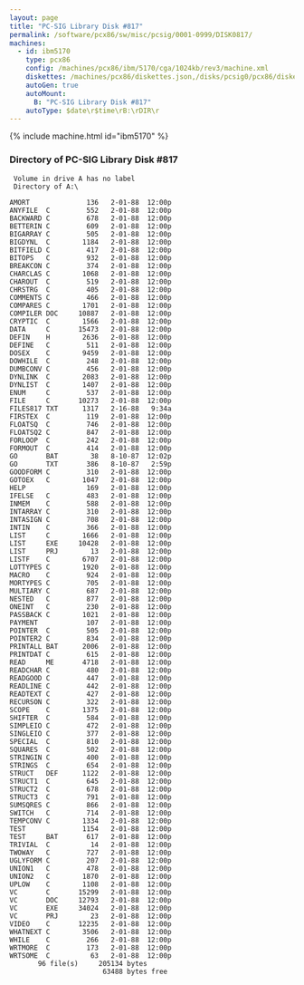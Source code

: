 ```yaml
---
layout: page
title: "PC-SIG Library Disk #817"
permalink: /software/pcx86/sw/misc/pcsig/0001-0999/DISK0817/
machines:
  - id: ibm5170
    type: pcx86
    config: /machines/pcx86/ibm/5170/cga/1024kb/rev3/machine.xml
    diskettes: /machines/pcx86/diskettes.json,/disks/pcsig0/pcx86/diskettes.json
    autoGen: true
    autoMount:
      B: "PC-SIG Library Disk #817"
    autoType: $date\r$time\rB:\rDIR\r
---
```


{% include machine.html id="ibm5170" %}

### Directory of PC-SIG Library Disk #817

     Volume in drive A has no label
     Directory of A:\

    AMORT              136   2-01-88  12:00p
    ANYFILE  C         552   2-01-88  12:00p
    BACKWARD C         678   2-01-88  12:00p
    BETTERIN C         609   2-01-88  12:00p
    BIGARRAY C         505   2-01-88  12:00p
    BIGDYNL  C        1184   2-01-88  12:00p
    BITFIELD C         417   2-01-88  12:00p
    BITOPS   C         932   2-01-88  12:00p
    BREAKCON C         374   2-01-88  12:00p
    CHARCLAS C        1068   2-01-88  12:00p
    CHAROUT  C         519   2-01-88  12:00p
    CHRSTRG  C         405   2-01-88  12:00p
    COMMENTS C         466   2-01-88  12:00p
    COMPARES C        1701   2-01-88  12:00p
    COMPILER DOC     10887   2-01-88  12:00p
    CRYPTIC  C        1566   2-01-88  12:00p
    DATA     C       15473   2-01-88  12:00p
    DEFIN    H        2636   2-01-88  12:00p
    DEFINE   C         511   2-01-88  12:00p
    DOSEX    C        9459   2-01-88  12:00p
    DOWHILE  C         248   2-01-88  12:00p
    DUMBCONV C         456   2-01-88  12:00p
    DYNLINK  C        2083   2-01-88  12:00p
    DYNLIST  C        1407   2-01-88  12:00p
    ENUM     C         537   2-01-88  12:00p
    FILE     C       10273   2-01-88  12:00p
    FILES817 TXT      1317   2-16-88   9:34a
    FIRSTEX  C         119   2-01-88  12:00p
    FLOATSQ  C         746   2-01-88  12:00p
    FLOATSQ2 C         847   2-01-88  12:00p
    FORLOOP  C         242   2-01-88  12:00p
    FORMOUT  C         414   2-01-88  12:00p
    GO       BAT        38   8-10-87  12:02p
    GO       TXT       386   8-10-87   2:59p
    GOODFORM C         310   2-01-88  12:00p
    GOTOEX   C        1047   2-01-88  12:00p
    HELP               169   2-01-88  12:00p
    IFELSE   C         483   2-01-88  12:00p
    INMEM    C         588   2-01-88  12:00p
    INTARRAY C         310   2-01-88  12:00p
    INTASIGN C         708   2-01-88  12:00p
    INTIN    C         366   2-01-88  12:00p
    LIST     C        1666   2-01-88  12:00p
    LIST     EXE     10428   2-01-88  12:00p
    LIST     PRJ        13   2-01-88  12:00p
    LISTF    C        6707   2-01-88  12:00p
    LOTTYPES C        1920   2-01-88  12:00p
    MACRO    C         924   2-01-88  12:00p
    MORTYPES C         705   2-01-88  12:00p
    MULTIARY C         687   2-01-88  12:00p
    NESTED   C         877   2-01-88  12:00p
    ONEINT   C         230   2-01-88  12:00p
    PASSBACK C        1021   2-01-88  12:00p
    PAYMENT            107   2-01-88  12:00p
    POINTER  C         505   2-01-88  12:00p
    POINTER2 C         834   2-01-88  12:00p
    PRINTALL BAT      2006   2-01-88  12:00p
    PRINTDAT C         615   2-01-88  12:00p
    READ     ME       4718   2-01-88  12:00p
    READCHAR C         480   2-01-88  12:00p
    READGOOD C         447   2-01-88  12:00p
    READLINE C         442   2-01-88  12:00p
    READTEXT C         427   2-01-88  12:00p
    RECURSON C         322   2-01-88  12:00p
    SCOPE    C        1375   2-01-88  12:00p
    SHIFTER  C         584   2-01-88  12:00p
    SIMPLEIO C         472   2-01-88  12:00p
    SINGLEIO C         377   2-01-88  12:00p
    SPECIAL  C         810   2-01-88  12:00p
    SQUARES  C         502   2-01-88  12:00p
    STRINGIN C         400   2-01-88  12:00p
    STRINGS  C         654   2-01-88  12:00p
    STRUCT   DEF      1122   2-01-88  12:00p
    STRUCT1  C         645   2-01-88  12:00p
    STRUCT2  C         678   2-01-88  12:00p
    STRUCT3  C         791   2-01-88  12:00p
    SUMSQRES C         866   2-01-88  12:00p
    SWITCH   C         714   2-01-88  12:00p
    TEMPCONV C        1334   2-01-88  12:00p
    TEST              1154   2-01-88  12:00p
    TEST     BAT       617   2-01-88  12:00p
    TRIVIAL  C          14   2-01-88  12:00p
    TWOWAY   C         727   2-01-88  12:00p
    UGLYFORM C         207   2-01-88  12:00p
    UNION1   C         478   2-01-88  12:00p
    UNION2   C        1870   2-01-88  12:00p
    UPLOW    C        1108   2-01-88  12:00p
    VC       C       15299   2-01-88  12:00p
    VC       DOC     12793   2-01-88  12:00p
    VC       EXE     34024   2-01-88  12:00p
    VC       PRJ        23   2-01-88  12:00p
    VIDEO    C       12235   2-01-88  12:00p
    WHATNEXT C        3506   2-01-88  12:00p
    WHILE    C         266   2-01-88  12:00p
    WRTMORE  C         173   2-01-88  12:00p
    WRTSOME  C          63   2-01-88  12:00p
           96 file(s)     205134 bytes
                           63488 bytes free
